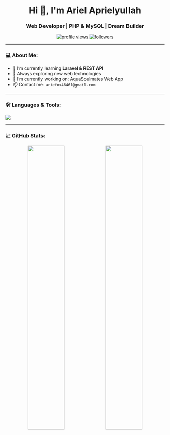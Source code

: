 <h1 align="center">Hi 👋, I'm Ariel Aprielyullah</h1>
<h3 align="center">Web Developer | PHP & MySQL  | Dream Builder</h3>

<p align="center">
  <a href="https://github.com/arielaprielyullah">
    <img src="https://komarev.com/ghpvc/?username=arielaprielyullah&label=Profile%20views&color=0e75b6&style=flat" alt="profile views"/>
  </a>
  <a href="https://github.com/arielaprielyullah?tab=followers">
    <img src="https://img.shields.io/github/followers/arielaprielyullah?label=Followers&style=social" alt="followers"/>
  </a>
</p>

---

### 💻 About Me:
- 🌱 I’m currently learning **Laravel & REST API**
- 🧠 Always exploring new web technologies
- 🔭 I’m currently working on: AquaSoulmates Web App
- 📫 Contact me: `ariefox46461@gmail.com`

---

### 🛠️ Languages & Tools:
<p>
  <img src="https://skillicons.dev/icons?i=php,html,css,js,mysql,github,figma,linux,vscode" />
</p>

---

### 📈 GitHub Stats:
<p align="center">
  <img width="48%" src="https://github-readme-stats.vercel.app/api?username=arielaprielyullah&show_icons=true&theme=radical" />
  <img width="48%" src="https://github-readme-stats.vercel.app/api/top-langs/?username=arielaprielyullah&layout=compact&theme=radical" />
</p>
